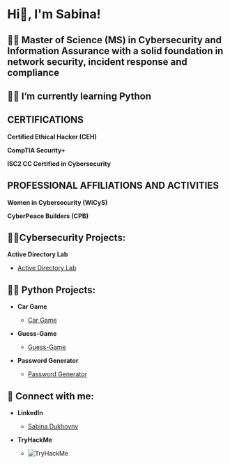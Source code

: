 <h1>Hi👋, I'm Sabina!</h1>

<h2>👩‍🎓 Master of Science (MS) in Cybersecurity and Information Assurance with a solid foundation in network security, incident response and compliance  </h2>
<h2> 🐱‍💻 I’m currently learning Python</h2>

<h2>CERTIFICATIONS</h2>

 <b>Certified Ethical Hacker (CEH) </b>
 
 <b>CompTIA Security+</b>
 
 <b>ISC2 CC Certified in Cybersecurity</b>
 
<h2>PROFESSIONAL AFFILIATIONS AND ACTIVITIES</h2>

 <b>Women in Cybersecurity (WiCyS)</b>
 
 <b>CyberPeace Builders (CPB)</b>
 
<h2> 👩‍💻Cybersecurity Projects:</h2>

 <b>Active Directory Lab </b>
  - [Active Directory Lab](https://github.com/sabina25111/Active-Directory-Lab)
  

<h2> 👩‍💻 Python Projects:</h2>

- <b>Car Game</b>
  - [Car Game](https://github.com/sabina25111/Car-Game.py)
  
- <b>Guess-Game</b>
  - [Guess-Game](https://github.com/sabina25111/Guess-Game)
    
- <b>Password Generator</b>
  - [Password Generator](https://github.com/sabina25111/Password-Generator)
  
  
<h2> 🤝 Connect with me:</h2>

- <b>LinkedIn</b>
  - <div class="badge-base LI-profile-badge" data-locale="en_US" data-size="medium" data-theme="dark" data-type="VERTICAL" data-vanity="sabina-dukhovny" data-version="v1"><a class="badge-base__link LI-simple-link" href="https://www.linkedin.com/in/sabina-dukhovny?trk=profile-badge">Sabina Dukhovny</a></div>


- <b>TryHackMe</b>
  - <img src="https://tryhackme-badges.s3.amazonaws.com/SabinaDukhovny.png" alt="TryHackMe">




